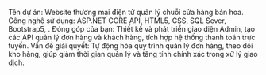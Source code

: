 Tên dự án: Website thương mại điện tử quản lý chuỗi cửa hàng bán hoa.
Công nghệ sử dụng: ASP.NET CORE API, HTML5, CSS, SQL Sever, Bootstrap5, .
Đóng góp của bạn: Thiết kế và phát triển giao diện Admin, tạo các API quản lý đơn hàng và khách hàng, tích hợp hệ thống thanh toán trực tuyến.
Vấn đề giải quyết: Tự động hóa quy trình quản lý đơn hàng, theo dõi kho hàng, giúp giảm thời gian quản lý và tăng tính chính xác trong xử lý giao dịch.
